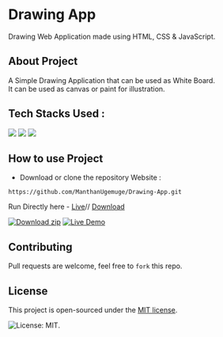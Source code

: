 # Drawing App
Drawing Web Application made using HTML, CSS & JavaScript.

## About Project

A Simple Drawing Application that can be used as White Board. 
<br/>
It can be used as canvas or paint for illustration. 

## Tech Stacks Used :

<a target="_blank" href="https://www.w3schools.com/html/default.asp"><img src="https://img.shields.io/badge/html5%20-%23E34F26.svg?&style=for-the-badge&logo=html5&logoColor=white"></img></a>
<a target="_blank" href="https://www.w3schools.com/css/default.asp"><img src="https://img.shields.io/badge/css3%20-%231572B6.svg?&style=for-the-badge&logo=css3&logoColor=white"></img></a>
<a target="_blank" href="https://www.w3schools.com/js/default.asp"><img src="https://img.shields.io/badge/javascript%20-%23323330.svg?&style=for-the-badge&logo=javascript&logoColor=%23F7DF1E"></img></a>

## How to use Project
- Download or clone the repository Website : 
```
https://github.com/ManthanUgemuge/Drawing-App.git
```
Run Directly here - 
[Live]()//
[Download]()

[![Download zip](https://custom-icon-badges.herokuapp.com/badge/-Download-navy?style=for-the-badge&logo=download&logoColor=white "Download zip")](https://manthanugemuge.github.io/Drawing-App/) 
[![Live Demo](https://custom-icon-badges.herokuapp.com/badge/-Live-brightgreen?style=for-the-badge&logo=eye&logoColor=white "Live Demo")](https://github.com/ManthanUgemuge/Drawing-App/archive/refs/heads/main.zip)

## Contributing
Pull requests are welcome, feel free to ```fork``` this repo.

## License
This project is open-sourced under the [MIT license]().


![License: MIT](https://img.shields.io/badge/License-MIT-blue.svg).
